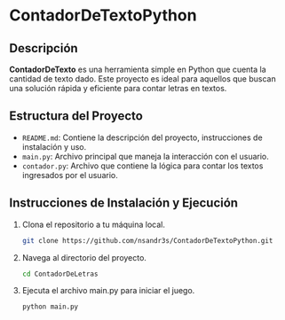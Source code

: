 # ContadorDeTextoPython

## Descripción

**ContadorDeTexto** es una herramienta simple en Python que cuenta la cantidad de texto dado. Este proyecto es ideal para aquellos que buscan una solución rápida y eficiente para contar letras en textos.

## Estructura del Proyecto

- `README.md`: Contiene la descripción del proyecto, instrucciones de instalación y uso.
- `main.py`: Archivo principal que maneja la interacción con el usuario.
- `contador.py`: Archivo que contiene la lógica para contar los textos ingresados por el usuario.

## Instrucciones de Instalación y Ejecución

1. Clona el repositorio a tu máquina local.
   ```bash
   git clone https://github.com/nsandr3s/ContadorDeTextoPython.git
    ```
 2. Navega al directorio del proyecto.
    ```bash
    cd ContadorDeLetras
    ```
3. Ejecuta el archivo main.py para iniciar el juego.
    ```bash
    python main.py
    ```
